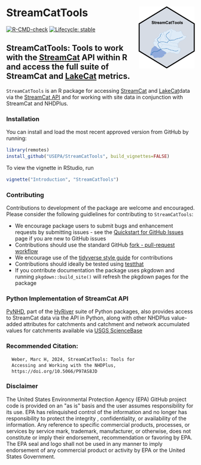 # StreamCatTools <img src="man/figures/logo.png" align="right" alt="" width="150" />


<!-- badges: start -->
[![R-CMD-check](https://github.com/USEPA/StreamCatTools/actions/workflows/R-CMD-check.yaml/badge.svg)](https://github.com/USEPA/StreamCatTools/actions/workflows/R-CMD-check.yaml)
[![Lifecycle: stable](https://img.shields.io/badge/lifecycle-stable-brightgreen.svg)](https://lifecycle.r-lib.org/articles/stages.html#stable)
<!-- badges: end -->



## StreamCatTools: Tools to work with the [StreamCat](https://www.epa.gov/national-aquatic-resource-surveys/streamcat-dataset) API within R and access the full suite of StreamCat and [LakeCat](https://www.epa.gov/national-aquatic-resource-surveys/lakecat-dataset) metrics.


`StreamCatTools` is an R package for accessing [StreamCat](https://www.epa.gov/national-aquatic-resource-surveys/streamcat-dataset) and [LakeCat](https://www.epa.gov/national-aquatic-resource-surveys/lakecat-dataset)data via the [StreamCat API]() and for working with site data in conjunction with StreamCat and NHDPlus. 

### Installation

You can install and load the most recent approved version from GitHub by running:

```r
library(remotes)
install_github("USEPA/StreamCatTools", build_vignettes=FALSE)
```

To view the vignette in RStudio, run
```r
vignette("Introduction", "StreamCatTools")
```
### Contributing
Contributions to development of the package are welcome and encouraged. Please consider the following guidlelines for contributing to `StreamCatTools`:

- We encourage package users to submit bugs and enhancement requests by submitting issues - see the [Quickstart for GitHub Issues](https://docs.github.com/en/issues/tracking-your-work-with-issues/quickstart) page if you are new to GitHub issues
- Contributions should use the standard GitHub [fork - pull-request workflow](https://gist.github.com/Chaser324/ce0505fbed06b947d962)
- We encourage use of the [tidyverse style guide](https://style.tidyverse.org/) for contributions
- Contributions should ideally be tested using [testthat](https://testthat.r-lib.org/)
- If you contribute documentation the package uses pkgdown and running `pkgdown::build_site()` will refresh the pkgdown pages for the package

### Python Implementation of StreamCat API
[PyNHD](https://github.com/hyriver/pynhd), part of the [HyRiver](https://github.com/hyriver) suite of Python packages, also provides access to StreamCat data via the API in Python, along with other NHDPlus value-added attributes for catchments and catchment and network accumulated values for catchments available via [USGS ScienceBase](https://sciencebase.usgs.gov/)

### Recommended Citation:
```
  Weber, Marc H, 2024, StreamCatTools: Tools for
  Accessing and Working with the NHDPlus,
  https://doi.org/10.5066/P97AS8JD
```
### Disclaimer
The United States Environmental Protection Agency (EPA) GitHub project code is provided on an "as is" basis and the user assumes responsibility for its use.  EPA has relinquished control of the information and no longer has responsibility to protect the integrity , confidentiality, or availability of the information.  Any reference to specific commercial products, processes, or services by service mark, trademark, manufacturer, or otherwise, does not constitute or imply their endorsement, recommendation or favoring by EPA.  The EPA seal and logo shall not be used in any manner to imply endorsement of any commercial product or activity by EPA or the United States Government.
